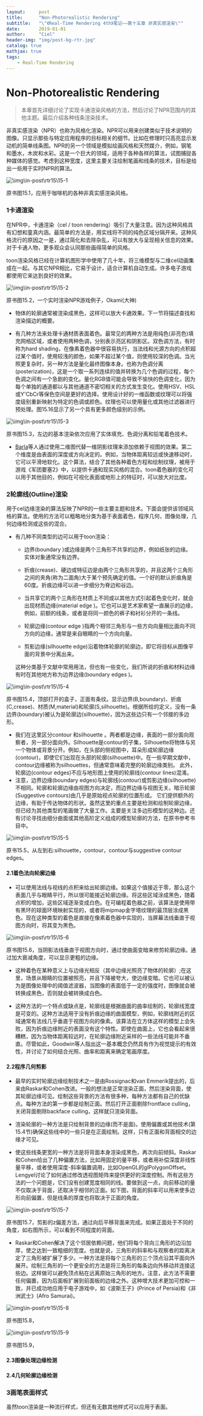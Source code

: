 ```yaml
---
layout:     post
title:      "Non-Photorealistic Rendering"
subtitle:   "\"《Real-Time Rendering 4th》笔记——第十五章 非真实感渲染\""
date:       2019-01-01
author:     "Ciel"
header-img: "img/post-bg-rtr.jpg"
catalog: true
mathjax: true
tags:
    - Real-Time Rendering
---
```


# Non-Photorealistic Rendering

> 本章首先详细讨论了实现卡通渲染风格的方法，然后讨论了NPR范围内的其他主题。最后介绍各种线条渲染技术。

非真实感渲染（NPR）也称为风格化渲染。NPR可以用来创建类似于技术说明的图像。只显示那些与特定应用程序的目标相关的细节。比如在修理时只高亮显示发动机的简单线条图。NPR的另一个领域是模拟绘画风格和天然媒介，例如，钢笔和墨水，木炭和水彩。这是一个巨大的领域，适用于各种各样的算法，试图捕捉各种媒体的感觉。考虑到这种宽度，这里主要关注绘制笔画和线条的技术，目标是给出一些用于实时NPR的算法。

![\img\in-post\rtr15\15-1](\img\in-post\rtr15\15-1.jpg)

原书图15.1，应用于咖啡机的各种非真实感渲染风格。

### 1卡通渲染

在NPR中，卡通渲染（cel / toon rendering）吸引了大量注意。因为这种风格具有幻想和童真内涵。最简单的方法是，用实线将不同的纯色区域分隔开来。这种风格流行的原因之一是，通过简化和去除杂乱，可以有放大与呈现相关信息的效果。对于卡通人物，更多观众会认同那些画得简单的风格。

toon渲染风格已经在计算机图形学中使用了几十年，将三维模型与二维cel动画集成在一起。与其它NPR相比，它易于设计，适合计算机自动生成。许多电子游戏都使用它来达到良好的效果。

![\img\in-post\rtr15\15-2](\img\in-post\rtr15\15-2.jpg)

原书图15.2，一个实时渲染NPR游戏例子，Okami(大神)

- 物体的轮廓通常被渲染成黑色，这样可以放大卡通效果。下一节将描述查找和渲染描边的概要。

- 有几种方法来处理卡通材质表面着色。最常见的两种方法是用纯色(非亮色)填充网格区域，或者使用两种色调，分别表示亮区和阴影区。双色调方法，有时称为hard shading，在像素着色器中很容易执行，当法线和光源方向的点积超过某个值时，使用较浅的颜色，如果不超过某个值，则使用较深的色调。当光照更复杂时，另一种方法是量化最终图像本身。也称为色调分离(posterization)，这是一个取一系列连续的值并转换为几个色调的过程，每个色调之间有一个急剧的变化。量化RGB值可能会导致不愉快的色调变化，因为每个单独的通道都以与其他通道不密切相关的方式发生变化。使用HSV、HSL或Y'CbCr等保色空间是更好的选择。使用设计好的一维函数或纹理可以将强度级别重新映射为特定的色调或颜色。纹理也可以使用量化或其他过滤器进行预处理。图15.16显示了另一个具有更多颜色级别的示例。

![\img\in-post\rtr15\15-3](\img\in-post\rtr15\15-3.jpg)

原书图15.3，左边的基本渲染依次应用了实体填充、色调分离和铅笔着色技术。

- [Barla](https://hal.inria.fr/inria-00362888/document/)等人通过使用二维图代替一维阴影纹理来添加依赖于视图的效果。第二个维度是由表面的深度或方向决定的。例如，当物体距离较远或快速移动时，它可以平滑地软化。这个算法，结合了其他各种着色方程和绘制纹理，被用于游戏《军团要塞2》中，以提供卡通和现实风格的混合。toon着色器的变化可以用于其他目的，例如在可视化表面或地形上的特征时，可以放大对比度。

### 2轮廓线(Outline)渲染

用于cel边缘渲染的算法反映了NPR的一些主要主题和技术。下面会提供该领域风格的算法。使用的方法可以粗略地分类为基于表面着色，程序几何，图像处理，几何边缘检测或这些的混合。

- 有几种不同类型的边可以用于toon渲染：

  - 边界(boundary )或边缘是两个三角形不共享的边界，例如纸张的边缘。 实体对象通常没有边界。

  - 折痕(crease)、硬边或特征边是由两个三角形共享的，并且这两个三角形之间的夹角(称为二面角)大于某个预先确定的值。一个好的默认折痕角是60度。折痕边缘可以进一步细分为脊边和谷边。

  - 当共享它的两个三角形在材质上不同或以其他方式引起着色变化时，就会出现材质边缘(material edge )。它也可以是艺术家希望一直展示的边缘，例如，前额的线条，或者是将同一颜色的裤子和衬衫分开的一条线。

  - 轮廓边缘(contour edge )指两个相邻三角形与一些方向向量相比面向不同方向的边缘，通常是来自眼睛的一个方向向量。

  - 剪影边缘(silhouette edge)沿着物体轮廓的轮廓边，即它将目标从图像平面的背景中分离出来。

  这种分类基于文献中常用用法，但也有一些变化，我们所说的折痕和材料边缘有时在其他地方称为边界边缘(boundary edges )。

![\img\in-post\rtr15\15-4](\img\in-post\rtr15\15-4.jpg)

原书图15.4，顶部打开的盒子，正面有条纹。显示边界(B,boundary)、折痕(C,crease)、材质(M,material)和轮廓(S,silhouette)。根据所给的定义，没有一条边界(boundary)被认为是轮廓边(silhouette)，因为这些边只有一个邻接的多边形。

- 我们在这里区分contour 和silhouette 。两者都是边缘，表面的一部分面向观察者，另一部分面向外。Silhouette是contour的子集，Silhouette将物体与另一个物体或背景分开。例如，在头部的侧视图中，耳朵形成轮廓边缘(contour)，即使它们出现在头部的轮廓(silhouette)中。在一些早期文献中，contour边缘被称为silhouettes，但通常意味着完整的轮廓边缘类别。 此外，轮廓边(contour edges)不应与地形图上使用的轮廓线(contour lines)混淆。
- 注意，边界边缘(boundary edges)与轮廓线(contour)或剪影边缘(silhouette)不相同。轮廓和轮廓边缘由视图方向决定，而边界边缘与视图无关。暗示轮廓(Suggestive contours)由几乎是原始视点轮廓的位置形成。 它们提供额外的边缘，有助于传达物体的形状。虽然这里的重点主要是检测和绘制轮廓边缘，但已经为其他类型的笔画做了大量工作。主要是关注多边形模型的这种边。还有讨论寻找由细分曲面或其他高阶定义组成的模型轮廓的方法，在原书参考书目中。

![\img\in-post\rtr15\15-5](\img\in-post\rtr15\15-5.jpg)

原书15.5，从左到右:silhouette，contour，contour与suggestive contour edges。

#### 2.1着色法向轮廓边缘

- 可以使用法线与视线的点积来给出轮廓边缘。如果这个值接近于零，那么这个表面几乎与眼睛平行，所以很可能接近轮廓边缘。将这些区域涂成黑色，随着点积的增加，这些区域逐渐变成白色。在可编程着色器之前，该算法是使用带有黑环的球面环境映射实现的，或者将mipmap金字塔纹理的最顶层涂成黑色。现在这种类型的着色是直接在像素着色器中实现的，当屏幕法线垂直于视图方向时，将其变为黑色。

![\img\in-post\rtr15\15-6](\img\in-post\rtr15\15-6.jpg)

原书图15.6，当阴影法线垂直于视图方向时，通过使曲面变暗来修剪轮廓边缘。通过加大衰减角度，可以显示更粗的边缘。

- 这种着色在某种意义上与边缘光相反（其中边缘光照亮了物体的轮廓）;在这里，场景从眼睛的位置被照亮，并且下降被夸大，使边缘变暗。它也可以被认为是图像处理中的阈值滤波器，当图像的表面低于一定的强度时，图像就会被转换成黑色，否则就会被转换成白色。

- 这种方法的一个特点或缺点是，轮廓线是根据曲面的曲率绘制的，轮廓线宽度是可变的。这种方法适用于没有折痕边缘的曲面模型，例如，轮廓线附近的区域通常有法线几乎垂直于视图方向的像素。该算法在立方体这样的模型上会失败，因为折痕边缘附近的表面没有这个特性。即使在曲面上，它也会看起来很糟糕，因为当物体距离较远时，在轮廓边缘附近采样的一些法线可能并不垂直。尽管如此，Goodwin等人指出这一基本概念仍然具有作为视觉提示的有效性，并讨论了如何结合光照、曲率和距离来确定笔画厚度。

#### 2.2程序几何剪影

- 最早的实时轮廓边缘绘制技术之一是由Rossignac和van Emmerik提出的，后来由Raskar和Cohen改进。一般的想法是正常渲染正面，然后渲染背面，使其轮廓边缘可见。绘制这些背景的方法有很多种，每种方法都有自己的优缺点。每种方法的第一步都是绘制正面。然后打开正面剔除frontface culling，关闭背面剔除backface culling，这样就只渲染背面。

- 渲染轮廓的一种方法是只绘制背景的边缘(而不是面)。使用偏置或其他技术(第15.4节)确保这些线中的一些只是在正面绘制。这样，只有正面和背面相交的边缘才可见。

- 使这些线条更宽的一种方法是将背面本身渲染成黑色，再次向前倾斜。Raskar和Cohen给出了几种偏置方法，比如用固定的量平移，或者用补偿深度非线性量平移，或者使用深度-斜率偏置调用，比如OpenGL的glPolygonOffset。Lengyel讨论了如何通过修改透视图矩阵来提供更好的深度控制。所有这些方法的一个问题是，它们没有创建宽度相同的线。要做到这一点，向前移动的量不仅取决于背面，还取决于相邻的正面。如下图，背面的斜率可以用来使多边形向前偏置，但是线条的厚度也将取决于正面的角度。

![\img\in-post\rtr15\15-7](\img\in-post\rtr15\15-7.jpg)

原书图15.7，剪影的z偏差方法，通过向后平移背面来完成。如果正面处于不同的角度，如右图所示，可以看到不同程度的背面。

- Raskar和Cohen解决了这个邻居依赖问题，他们将每个背向三角形的边沿加厚，使之达到一致粗细的宽度。也就是说，三角形的斜率和与观察者的距离决定了三角形被扩展了多少。一种方法是将每个三角形的三个顶点沿其平面向外展开。绘制三角形的一个更安全的方法是将三角形的每条边向外移动并连接这些边。这样做可以避免顶点粘在远离原始三角形的地方。注意，此方法不需要任何偏置，因为后面板扩展到前面板的边缘之外。这种增大技术更加可控和一致，并已成功地应用于电子游戏中，如《波斯王子》(Prince of Persia)和《非洲武士》(Afro Samurai)。

![\img\in-post\rtr15\15-8](\img\in-post\rtr15\15-8.jpg)

原书图15.8，

![\img\in-post\rtr15\15-9](\img\in-post\rtr15\15-9.jpg)

原书图15.9，

#### 2.3图像处理边缘检测



#### 2.4几何轮廓边缘检测



### 3画笔表面样式

虽然toon渲染是一种流行样式，但还有无数其他样式可以应用于表面。


